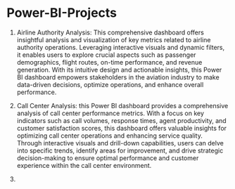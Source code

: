 # Power-BI-Projects


1) Airline Authority Analysis:
This comprehensive dashboard offers insightful analysis and visualization of key metrics related to airline authority operations. Leveraging interactive visuals and dynamic filters, it enables users to explore crucial aspects such as passenger demographics, flight routes, on-time performance, and revenue generation. With its intuitive design and actionable insights, this Power BI dashboard empowers stakeholders in the aviation industry to make data-driven decisions, optimize operations, and enhance overall performance.


2) Call Center Analysis:
this Power BI dashboard provides a comprehensive analysis of call center performance metrics. With a focus on key indicators such as call volumes, response times, agent productivity, and customer satisfaction scores, this dashboard offers valuable insights for optimizing call center operations and enhancing service quality. Through interactive visuals and drill-down capabilities, users can delve into specific trends, identify areas for improvement, and drive strategic decision-making to ensure optimal performance and customer experience within the call center environment.


3)
